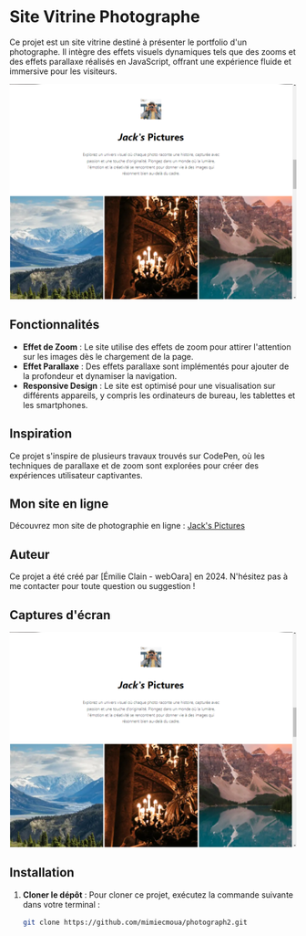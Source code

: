 # Site Vitrine Photographe

Ce projet est un site vitrine destiné à présenter le portfolio d'un photographe. Il intègre des effets visuels dynamiques tels que des zooms et des effets parallaxe réalisés en JavaScript, offrant une expérience fluide et immersive pour les visiteurs.

![Screenshot](./img/captureSite2.png)

## Fonctionnalités

- **Effet de Zoom** : Le site utilise des effets de zoom pour attirer l'attention sur les images dès le chargement de la page.
- **Effet Parallaxe** : Des effets parallaxe sont implémentés pour ajouter de la profondeur et dynamiser la navigation.
- **Responsive Design** : Le site est optimisé pour une visualisation sur différents appareils, y compris les ordinateurs de bureau, les tablettes et les smartphones.

## Inspiration

Ce projet s'inspire de plusieurs travaux trouvés sur CodePen, où les techniques de parallaxe et de zoom sont explorées pour créer des expériences utilisateur captivantes.

## Mon site en ligne

Découvrez mon site de photographie en ligne : [Jack's Pictures](https://jackspictures.netlify.app/)

## Auteur

Ce projet a été créé par [Émilie Clain - webOara] en 2024. N'hésitez pas à me contacter pour toute question ou suggestion !

## Captures d'écran

![Page d'accueil](./img/captureSite2.png)

## Installation

1. **Cloner le dépôt** : Pour cloner ce projet, exécutez la commande suivante dans votre terminal :

   ```bash
   git clone https://github.com/mimiecmoua/photograph2.git
   ```
